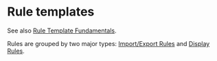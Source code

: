 # Rule templates

See also [Rule Template Fundamentals](../../fundamentals/rule-templates/).

Rules are grouped by two major types:  [Import/Export Rules](import-export.md) and [Display Rules](display.md).

